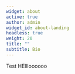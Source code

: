 ```yaml
---
widget: about
active: true
author: admin
widget_id: about-landing
headless: true
weight: 20
title: ""
subtitle: Bio
---
```

T﻿est HEllloooooo